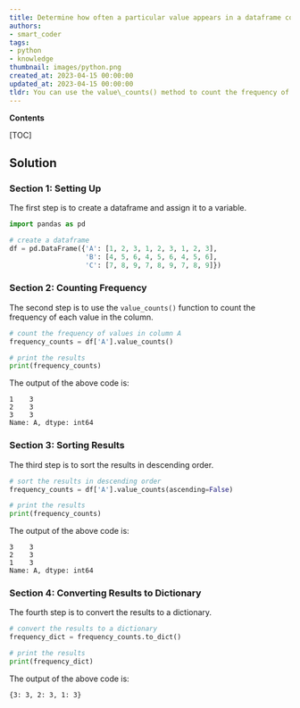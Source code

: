 ```yaml
---
title: Determine how often a particular value appears in a dataframe column
authors:
- smart_coder
tags:
- python
- knowledge
thumbnail: images/python.png
created_at: 2023-04-15 00:00:00
updated_at: 2023-04-15 00:00:00
tldr: You can use the value\_counts() method to count the frequency of values in a dataframe column in Python.
---
```


**Contents**

[TOC]

## Solution
### Section 1: Setting Up
The first step is to create a dataframe and assign it to a variable.

```python
import pandas as pd

# create a dataframe
df = pd.DataFrame({'A': [1, 2, 3, 1, 2, 3, 1, 2, 3], 
                   'B': [4, 5, 6, 4, 5, 6, 4, 5, 6],
                   'C': [7, 8, 9, 7, 8, 9, 7, 8, 9]})
```

### Section 2: Counting Frequency
The second step is to use the `value_counts()` function to count the frequency of each value in the column.

```python
# count the frequency of values in column A
frequency_counts = df['A'].value_counts()

# print the results
print(frequency_counts)
```

The output of the above code is:

```
1    3
2    3
3    3
Name: A, dtype: int64
```

### Section 3: Sorting Results
The third step is to sort the results in descending order.

```python
# sort the results in descending order
frequency_counts = df['A'].value_counts(ascending=False)

# print the results
print(frequency_counts)
```

The output of the above code is:

```
3    3
2    3
1    3
Name: A, dtype: int64
```

### Section 4: Converting Results to Dictionary
The fourth step is to convert the results to a dictionary.

```python
# convert the results to a dictionary
frequency_dict = frequency_counts.to_dict()

# print the results
print(frequency_dict)
```

The output of the above code is:

```
{3: 3, 2: 3, 1: 3}
```
